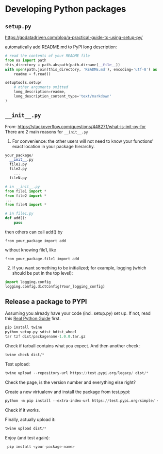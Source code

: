 # Developing Python packages
## `setup.py`
https://godatadriven.com/blog/a-practical-guide-to-using-setup-py/

automatically add README.md to PyPI long description:
```python
# read the contents of your README file
from os import path
this_directory = path.abspath(path.dirname(__file__))
with open(path.join(this_directory, 'README.md'), encoding='utf-8') as f:
    readme = f.read()

setuptools.setup(
    # other arguments omitted
    long_description=readme,
    long_description_content_type='text/markdown'
)
```

## `__init__.py`
From: https://stackoverflow.com/questions/448271/what-is-init-py-for
There are 2 main reasons for `__init__.py`

1) For convenience: the other users will not need to know your functions' exact location in your package hierarchy.
  ```python
  your_package/
    __init__.py
    file1.py
    file2.py
      ...
    fileN.py
  ```

  ```python
  # in __init__.py
  from file1 import *
  from file2 import *
  ...
  from fileN import *
  ```
  ```python
  # in file1.py
  def add():
      pass
  ```

  then others can call add() by

  `from your_package import add`

  without knowing file1, like

  `from your_package.file1 import add`

2) If you want something to be initialized; for example, logging (which should be put in the top level):
  ```python
  import logging.config
  logging.config.dictConfig(Your_logging_config)
  ```
  
## Release a package to PYPI
Assuming you already have your code (incl. setup.py) set up. If not, read this [Real Python Guide](https://realpython.com/pypi-publish-python-package/) first.

```python
pip install twine
python setup.py sdist bdist_wheel
tar tzf dist/packagename-1.0.0.tar.gz
```
Check if tarball contains what you expect.
And then another check:
```python
twine check dist/*
```
Test upload:
```python
twine upload --repository-url https://test.pypi.org/legacy/ dist/*
```
Check the page, is the version number and everything else right?

Create a new virtualenv and install the package from test.pypi:
```python
python -m pip install --extra-index-url https://test.pypi.org/simple/ <packagename>
```
Check if it works.

Finally, actually upload it:
```python
twine upload dist/*
```
Enjoy (and test again): 

```python
 pip install <your-package-name>
```
